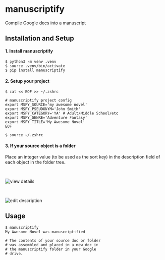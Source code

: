 # manuscriptify

Compile Google docs into a manuscript


## Installation and Setup

#### 1. Install manuscriptify

    $ python3 -m venv .venv
    $ source .venv/bin/activate
    $ pip install manuscriptify

#### 2. Setup your project

    $ cat << EOF >> ~/.zshrc

    # manuscriptify project config
    export MSFY_SOURCE='my awesome novel'
    export MSFY_PSEUDONYM='John Smith'
    export MSFY_CATEGORY='YA' # Adult/Middle School/etc
    export MSFY_GENRE='Adventure Fantasy'
    export MSFY_TITLE='My Awesome Novel'
    EOF

    $ source ~/.zshrc

#### 3. If your source object is a folder

Place an integer value (to be used as the sort key) in
the description field of each object in the folder tree.

&nbsp;  

![view details](tests/media1.png "View details")

&nbsp;  

![edit description](tests/media2.png "Edit description")

## Usage

    $ manuscriptify
    My Awesome Novel was manuscriptified

    # The contents of your source doc or folder
    # was assembled and placed in a new doc in
    # the manuscriptify folder in your Google
    # drive.
